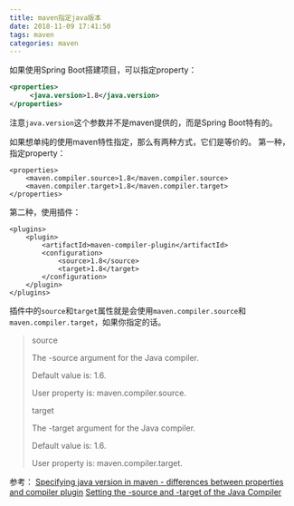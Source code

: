 ```yaml
---
title: maven指定java版本
date: 2018-11-09 17:41:50
tags: maven
categories: maven
---
```


如果使用Spring Boot搭建项目，可以指定property：
```xml
<properties>
     <java.version>1.8</java.version>
</properties>
```
注意`java.version`这个参数并不是maven提供的，而是Spring Boot特有的。

<!-- more -->

如果想单纯的使用maven特性指定，那么有两种方式，它们是等价的。
第一种，指定property：
```
<properties>
    <maven.compiler.source>1.8</maven.compiler.source>
    <maven.compiler.target>1.8</maven.compiler.target>
</properties>
```
第二种，使用插件：
```
<plugins>
    <plugin>    
        <artifactId>maven-compiler-plugin</artifactId>
        <configuration>
            <source>1.8</source>
            <target>1.8</target>
        </configuration>
    </plugin>
</plugins>
```
插件中的`source`和`target`属性就是会使用`maven.compiler.source`和`maven.compiler.target`，如果你指定的话。
> source <p>
> The -source argument for the Java compiler. <p>
Default value is: 1.6. <p>
User property is: maven.compiler.source. <p>
> target <p>
> The -target argument for the Java compiler. <p>
Default value is: 1.6. <p>
User property is: maven.compiler.target.

参考：
[Specifying java version in maven - differences between properties and compiler plugin](https://stackoverflow.com/questions/38882080/specifying-java-version-in-maven-differences-between-properties-and-compiler-p)
[Setting the -source and -target of the Java Compiler](https://maven.apache.org/plugins/maven-compiler-plugin/examples/set-compiler-source-and-target.html)
